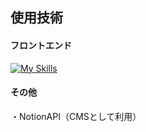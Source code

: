 ## 使用技術
#### フロントエンド
[![My Skills](https://skillicons.dev/icons?i=ts,nextjs,nodejs,tailwind)](https://skillicons.dev)

#### その他
・NotionAPI（CMSとして利用）
